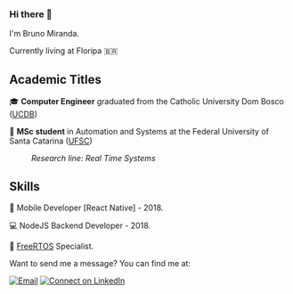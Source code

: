 ### Hi there 👋

I'm Bruno Miranda.

Currently living at Floripa :brazil:

## Academic Titles 

:mortar_board: **Computer Engineer** graduated from the Catholic University Dom Bosco ([UCDB](https://site.ucdb.br/cursos/4/graduacao/26/engenharia-de-computacao/193/))

:microscope: **MSc student** in Automation and Systems at the Federal University of Santa Catarina ([UFSC](https://ufsc.br))

&nbsp;&nbsp;&nbsp;&nbsp;&nbsp;&nbsp;&nbsp;&nbsp;&nbsp;&nbsp;_Research line: Real Time Systems_ 
  
## Skills
:iphone: Mobile Developer [React Native] - 2018.

:computer: NodeJS Backend Developer - 2018.

:robot: [FreeRTOS](https://freertos.org) Specialist. 

Want to send me a message? You can find me at:

[![Email](https://img.shields.io/badge/Gmail-2c3e50.svg?style=flat-square&logo=gmail&logoColor=white&labelColor=e74c3c)](mailto:bdouram@gmail.com)
[![Connect on LinkedIn](https://img.shields.io/badge/LinkedIn-2c3e50.svg?style=flat-square&logo=linkedin&logoColor=white&labelColor=0077B5)](https://www.linkedin.com/in/bdouram/)
